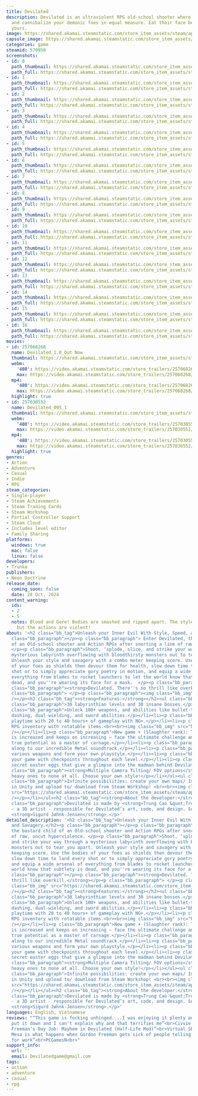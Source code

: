 ```yaml
---
title: Devilated
description: Devilated is an ultraviolent RPG old-school shooter where you brutalize
  and cannibalize your demonic foes in equal measure. Eat their face before they eat
  yours.
image: https://shared.akamai.steamstatic.com/store_item_assets/steam/apps/570950/header.jpg?t=1730168057
capsule_image: https://shared.akamai.steamstatic.com/store_item_assets/steam/apps/570950/capsule_231x87.jpg?t=1730168057
categories: game
steamid: 570950
screenshots:
- id: 0
  path_thumbnail: https://shared.akamai.steamstatic.com/store_item_assets/steam/apps/570950/ss_ca6597707a79e34a6dc4aa0e573e0d50b192588c.600x338.jpg?t=1730168057
  path_full: https://shared.akamai.steamstatic.com/store_item_assets/steam/apps/570950/ss_ca6597707a79e34a6dc4aa0e573e0d50b192588c.1920x1080.jpg?t=1730168057
- id: 1
  path_thumbnail: https://shared.akamai.steamstatic.com/store_item_assets/steam/apps/570950/ss_1a84308c2256edd4607e0d82d18ab440ae4a7929.600x338.jpg?t=1730168057
  path_full: https://shared.akamai.steamstatic.com/store_item_assets/steam/apps/570950/ss_1a84308c2256edd4607e0d82d18ab440ae4a7929.1920x1080.jpg?t=1730168057
- id: 2
  path_thumbnail: https://shared.akamai.steamstatic.com/store_item_assets/steam/apps/570950/ss_8ccb7de11ad01b8efddfbb5f339cb0f17f3f4d31.600x338.jpg?t=1730168057
  path_full: https://shared.akamai.steamstatic.com/store_item_assets/steam/apps/570950/ss_8ccb7de11ad01b8efddfbb5f339cb0f17f3f4d31.1920x1080.jpg?t=1730168057
- id: 3
  path_thumbnail: https://shared.akamai.steamstatic.com/store_item_assets/steam/apps/570950/ss_38c955ec20921ccdcd3a12d0948be216c13d69df.600x338.jpg?t=1730168057
  path_full: https://shared.akamai.steamstatic.com/store_item_assets/steam/apps/570950/ss_38c955ec20921ccdcd3a12d0948be216c13d69df.1920x1080.jpg?t=1730168057
- id: 4
  path_thumbnail: https://shared.akamai.steamstatic.com/store_item_assets/steam/apps/570950/ss_51833e9f0232c2ff4eb731fa23485ce57394093d.600x338.jpg?t=1730168057
  path_full: https://shared.akamai.steamstatic.com/store_item_assets/steam/apps/570950/ss_51833e9f0232c2ff4eb731fa23485ce57394093d.1920x1080.jpg?t=1730168057
- id: 5
  path_thumbnail: https://shared.akamai.steamstatic.com/store_item_assets/steam/apps/570950/ss_7564f71ba286793a827aa94fff35f6fb079e2500.600x338.jpg?t=1730168057
  path_full: https://shared.akamai.steamstatic.com/store_item_assets/steam/apps/570950/ss_7564f71ba286793a827aa94fff35f6fb079e2500.1920x1080.jpg?t=1730168057
- id: 6
  path_thumbnail: https://shared.akamai.steamstatic.com/store_item_assets/steam/apps/570950/ss_9aa926334af83c8a109d3c0ad03aab447a965443.600x338.jpg?t=1730168057
  path_full: https://shared.akamai.steamstatic.com/store_item_assets/steam/apps/570950/ss_9aa926334af83c8a109d3c0ad03aab447a965443.1920x1080.jpg?t=1730168057
- id: 7
  path_thumbnail: https://shared.akamai.steamstatic.com/store_item_assets/steam/apps/570950/ss_1a2d35bda03202adb6637d54b3ea681feb6899c4.600x338.jpg?t=1730168057
  path_full: https://shared.akamai.steamstatic.com/store_item_assets/steam/apps/570950/ss_1a2d35bda03202adb6637d54b3ea681feb6899c4.1920x1080.jpg?t=1730168057
- id: 8
  path_thumbnail: https://shared.akamai.steamstatic.com/store_item_assets/steam/apps/570950/ss_f63724f8935c70536e348a8cb279c76936c5139f.600x338.jpg?t=1730168057
  path_full: https://shared.akamai.steamstatic.com/store_item_assets/steam/apps/570950/ss_f63724f8935c70536e348a8cb279c76936c5139f.1920x1080.jpg?t=1730168057
- id: 9
  path_thumbnail: https://shared.akamai.steamstatic.com/store_item_assets/steam/apps/570950/ss_648d11a68ba7f1542d9d9ef97acfa7cddd67000f.600x338.jpg?t=1730168057
  path_full: https://shared.akamai.steamstatic.com/store_item_assets/steam/apps/570950/ss_648d11a68ba7f1542d9d9ef97acfa7cddd67000f.1920x1080.jpg?t=1730168057
- id: 10
  path_thumbnail: https://shared.akamai.steamstatic.com/store_item_assets/steam/apps/570950/ss_1cea081d646e71016217ff4b7b497673fd67b436.600x338.jpg?t=1730168057
  path_full: https://shared.akamai.steamstatic.com/store_item_assets/steam/apps/570950/ss_1cea081d646e71016217ff4b7b497673fd67b436.1920x1080.jpg?t=1730168057
- id: 11
  path_thumbnail: https://shared.akamai.steamstatic.com/store_item_assets/steam/apps/570950/ss_83439a9a9a5ff3c903bf4c319aeaf2ca73b208f3.600x338.jpg?t=1730168057
  path_full: https://shared.akamai.steamstatic.com/store_item_assets/steam/apps/570950/ss_83439a9a9a5ff3c903bf4c319aeaf2ca73b208f3.1920x1080.jpg?t=1730168057
- id: 12
  path_thumbnail: https://shared.akamai.steamstatic.com/store_item_assets/steam/apps/570950/ss_32a25a4e6a11ce657d109b712be0b2942c983b87.600x338.jpg?t=1730168057
  path_full: https://shared.akamai.steamstatic.com/store_item_assets/steam/apps/570950/ss_32a25a4e6a11ce657d109b712be0b2942c983b87.1920x1080.jpg?t=1730168057
- id: 13
  path_thumbnail: https://shared.akamai.steamstatic.com/store_item_assets/steam/apps/570950/ss_368fa46562e88d1ebcc3fa2d7465a4d5990cf3c7.600x338.jpg?t=1730168057
  path_full: https://shared.akamai.steamstatic.com/store_item_assets/steam/apps/570950/ss_368fa46562e88d1ebcc3fa2d7465a4d5990cf3c7.1920x1080.jpg?t=1730168057
- id: 14
  path_thumbnail: https://shared.akamai.steamstatic.com/store_item_assets/steam/apps/570950/ss_e18416b3b85d600dac89c41748af82fa0142aec1.600x338.jpg?t=1730168057
  path_full: https://shared.akamai.steamstatic.com/store_item_assets/steam/apps/570950/ss_e18416b3b85d600dac89c41748af82fa0142aec1.1920x1080.jpg?t=1730168057
- id: 15
  path_thumbnail: https://shared.akamai.steamstatic.com/store_item_assets/steam/apps/570950/ss_d921c34a0df66b090402610a945e0acc6f7acf24.600x338.jpg?t=1730168057
  path_full: https://shared.akamai.steamstatic.com/store_item_assets/steam/apps/570950/ss_d921c34a0df66b090402610a945e0acc6f7acf24.1920x1080.jpg?t=1730168057
- id: 16
  path_thumbnail: https://shared.akamai.steamstatic.com/store_item_assets/steam/apps/570950/ss_d2e4ee1d0ca93e7fd8e9188df761098d7102a9df.600x338.jpg?t=1730168057
  path_full: https://shared.akamai.steamstatic.com/store_item_assets/steam/apps/570950/ss_d2e4ee1d0ca93e7fd8e9188df761098d7102a9df.1920x1080.jpg?t=1730168057
movies:
- id: 257068268
  name: Devilated_1.0_Out Now
  thumbnail: https://shared.akamai.steamstatic.com/store_item_assets/steam/apps/257068268/6bb14d0791d353b05368ec104d26be3c57d2dbe0/movie_600x337.jpg?t=1730136633
  webm:
    '480': https://video.akamai.steamstatic.com/store_trailers/257068268/movie480_vp9.webm?t=1730136633
    max: https://video.akamai.steamstatic.com/store_trailers/257068268/movie_max_vp9.webm?t=1730136633
  mp4:
    '480': https://video.akamai.steamstatic.com/store_trailers/257068268/movie480.mp4?t=1730136633
    max: https://video.akamai.steamstatic.com/store_trailers/257068268/movie_max.mp4?t=1730136633
  highlight: true
- id: 257030552
  name: Devilated_095_1
  thumbnail: https://shared.akamai.steamstatic.com/store_item_assets/steam/apps/257030552/movie.293x165.jpg?t=1718286920
  webm:
    '480': https://video.akamai.steamstatic.com/store_trailers/257030552/movie480_vp9.webm?t=1718286920
    max: https://video.akamai.steamstatic.com/store_trailers/257030552/movie_max_vp9.webm?t=1718286920
  mp4:
    '480': https://video.akamai.steamstatic.com/store_trailers/257030552/movie480.mp4?t=1718286920
    max: https://video.akamai.steamstatic.com/store_trailers/257030552/movie_max.mp4?t=1718286920
  highlight: true
genres:
- Action
- Adventure
- Casual
- Indie
- RPG
steam_categories:
- Single-player
- Steam Achievements
- Steam Trading Cards
- Steam Workshop
- Partial Controller Support
- Steam Cloud
- Includes level editor
- Family Sharing
platforms:
  windows: true
  mac: false
  linux: false
developers:
- Trunka
publishers:
- Neon Doctrine
release_date:
  coming_soon: false
  date: 28 Oct, 2024
content_warning:
  ids:
  - 2
  - 5
  notes: Blood and Gore! Bodies are smashed and ripped apart. The style is not realistic
    but the actions are violent!
about: '<h2 class="bb_tag">Unleash your Inner Evil With Style, Speed, and Savagery.</h2><p
  class="bb_paragraph"></p><p class="bb_paragraph"> Enter Devilated, the bastard child
  of an Old-school shooter and Action RPGs after snorting a line of raw, uncut hyperviolence.
  </p><p class="bb_paragraph">Shoot, ‘splode, slice, and strike your way through a
  mysterious labyrinth overflowing with bloodthirsty monsters out to tear you apart.
  Unleash your style and savagery with a combo meter keeping score. Use the bodies
  of your foes as shields then devour them for health, slow down time to land every
  shot or to simply appreciate gory poetry in motion, and equip a wide arsenal of
  everything from blades to rocket launchers to let the world know that subtlety is
  dead, and you''re wearing its face for a mask.  </p><p class="bb_paragraph"></p><p
  class="bb_paragraph"><strong>Devilated. There''s no thrill like overkill.</strong></p><p
  class="bb_paragraph"> </p><p class="bb_paragraph"><img class="bb_img" src="https://shared.akamai.steamstatic.com/store_item_assets/steam/apps/570950/extras/Gif3_wide__resized70_.gif?t=1730168057"
  /></p><h2 class="bb_tag"><strong>Features:</strong></h2><ul class="bb_ul"><li><p
  class="bb_paragraph">30 labyrinthian levels and 30 insane bosses.</p></li><li><p
  class="bb_paragraph">Unlock 100+ weapons, and abilities like bullet-time, gliding,
  dashing, dual-wielding, and sword abilities.</p></li><li><p class="bb_paragraph">Huge
  playtime with 20 to 40 hours+ of gameplay with NG+.</p></li><li><p class="bb_paragraph">Classic
  RPG inventory with rotatable items.<br><br><img class="bb_img" src="https://shared.akamai.steamstatic.com/store_item_assets/steam/apps/570950/extras/Gif2_wide__resized70_.gif?t=1730168057"
  /></p></li><li><p class="bb_paragraph">New game + (Slaughter rank): The enemy count
  is increased and keeps on increasing – face the ultimate challenge and unlock your
  true potential as a master of carnage.</p></li><li><p class="bb_paragraph">Headbang
  along to our incredible Metal soundtrack.</p></li><li><p class="bb_paragraph">Equip
  various weapons and form your own playstyle.</p></li><li><p class="bb_paragraph">Save
  your game with checkpoints throughout each level.</p></li><li><p class="bb_paragraph">Find
  secret easter eggs that give a glimpse into the madman behind Devilated.</p></li><li><p
  class="bb_paragraph"><strong>Multiple Camera Tilting/ FOV options</strong>, from
  heavy ones to none at all. Choose your own style!</p></li></ul><ul class="bb_ul"><li><p
  class="bb_paragraph">Infinite possibilities: create your own maps/ Import anything
  in Unity and upload to/ download from Steam Workshop! <br><br><img class="bb_img"
  src="https://shared.akamai.steamstatic.com/store_item_assets/steam/apps/570950/extras/Gif5_wide__resized70_.gif?t=1730168057"
  /></p></li></ul><h2 class="bb_tag"><strong>About the developer:</strong></h2><p
  class="bb_paragraph">Devilated is made by <strong>Trung Cao &quot;Trunks&quot;</strong>
  - a 3D artist - responsible for Devilated’s art, code, and design. Soundtrack by
  <strong>Sigurd Jøhnk-Jensen</strong>.</p>'
detailed_description: '<h2 class="bb_tag">Unleash your Inner Evil With Style, Speed,
  and Savagery.</h2><p class="bb_paragraph"></p><p class="bb_paragraph"> Enter Devilated,
  the bastard child of an Old-school shooter and Action RPGs after snorting a line
  of raw, uncut hyperviolence. </p><p class="bb_paragraph">Shoot, ‘splode, slice,
  and strike your way through a mysterious labyrinth overflowing with bloodthirsty
  monsters out to tear you apart. Unleash your style and savagery with a combo meter
  keeping score. Use the bodies of your foes as shields then devour them for health,
  slow down time to land every shot or to simply appreciate gory poetry in motion,
  and equip a wide arsenal of everything from blades to rocket launchers to let the
  world know that subtlety is dead, and you''re wearing its face for a mask.  </p><p
  class="bb_paragraph"></p><p class="bb_paragraph"><strong>Devilated. There''s no
  thrill like overkill.</strong></p><p class="bb_paragraph"> </p><p class="bb_paragraph"><img
  class="bb_img" src="https://shared.akamai.steamstatic.com/store_item_assets/steam/apps/570950/extras/Gif3_wide__resized70_.gif?t=1730168057"
  /></p><h2 class="bb_tag"><strong>Features:</strong></h2><ul class="bb_ul"><li><p
  class="bb_paragraph">30 labyrinthian levels and 30 insane bosses.</p></li><li><p
  class="bb_paragraph">Unlock 100+ weapons, and abilities like bullet-time, gliding,
  dashing, dual-wielding, and sword abilities.</p></li><li><p class="bb_paragraph">Huge
  playtime with 20 to 40 hours+ of gameplay with NG+.</p></li><li><p class="bb_paragraph">Classic
  RPG inventory with rotatable items.<br><br><img class="bb_img" src="https://shared.akamai.steamstatic.com/store_item_assets/steam/apps/570950/extras/Gif2_wide__resized70_.gif?t=1730168057"
  /></p></li><li><p class="bb_paragraph">New game + (Slaughter rank): The enemy count
  is increased and keeps on increasing – face the ultimate challenge and unlock your
  true potential as a master of carnage.</p></li><li><p class="bb_paragraph">Headbang
  along to our incredible Metal soundtrack.</p></li><li><p class="bb_paragraph">Equip
  various weapons and form your own playstyle.</p></li><li><p class="bb_paragraph">Save
  your game with checkpoints throughout each level.</p></li><li><p class="bb_paragraph">Find
  secret easter eggs that give a glimpse into the madman behind Devilated.</p></li><li><p
  class="bb_paragraph"><strong>Multiple Camera Tilting/ FOV options</strong>, from
  heavy ones to none at all. Choose your own style!</p></li></ul><ul class="bb_ul"><li><p
  class="bb_paragraph">Infinite possibilities: create your own maps/ Import anything
  in Unity and upload to/ download from Steam Workshop! <br><br><img class="bb_img"
  src="https://shared.akamai.steamstatic.com/store_item_assets/steam/apps/570950/extras/Gif5_wide__resized70_.gif?t=1730168057"
  /></p></li></ul><h2 class="bb_tag"><strong>About the developer:</strong></h2><p
  class="bb_paragraph">Devilated is made by <strong>Trung Cao &quot;Trunks&quot;</strong>
  - a 3D artist - responsible for Devilated’s art, code, and design. Soundtrack by
  <strong>Sigurd Jøhnk-Jensen</strong>.</p>'
languages: English, Vietnamese
reviews: "“This game is fucking unhinged....I was enjoying it plenty and I couldn't
  put it down and I can't explain why and that terrifies me”<br>Civvie 11<br><br>“Gordon
  Freeman’s Day Job: Mayhem in Devilated (Half-Life Mod)”<br>Virtual SEA<br><br>“Blood
  Mesa is what happens when Gordon Freeman gets sick of people telling him he’s late
  for work”<br>PCGamesN<br>"
support_info:
  url: ''
  email: Devilatedgame@gmail.com
tags:
- action
- adventure
- casual
- rpg
---
```


